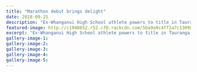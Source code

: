 ```yaml
---
title: "Marathon debut brings delight"
date: 2018-09-25
description: "Ex-Whanganui High School athlete powers to title in Tauranga winning his very first marathon..."
featured-image: http://c1940652.r52.cf0.rackcdn.com/5ba9a9c4ff2a7c1309000024/Nick-Berry-chron-25-sept.jpg
excerpt: "Ex-Whanganui High School athlete powers to title in Tauranga winning his very first marathon..."
gallery-image-1: 
gallery-image-2: 
gallery-image-3: 
gallery-image-4: 
gallery-image-5: 
---
```

